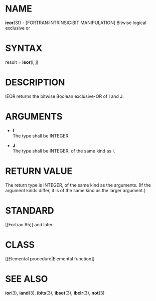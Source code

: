 # NAME

**ieor**(3f) - \[FORTRAN:INTRINSIC:BIT MANIPULATION\] Bitwise logical
exclusive or

# SYNTAX

result = **ieor**(i, j)

# DESCRIPTION

IEOR returns the bitwise Boolean exclusive-OR of I and J.

# ARGUMENTS

  - **I**  
    The type shall be INTEGER.

  - **J**  
    The type shall be INTEGER, of the same kind as I.

# RETURN VALUE

The return type is INTEGER, of the same kind as the arguments. (If the
argument kinds differ, it is of the same kind as the larger argument.)

# STANDARD

\[\[Fortran 95\]\] and later

# CLASS

\[\[Elemental procedure|Elemental function\]\]

# SEE ALSO

**ior**(3), **iand**(3), **ibits**(3), **ibset**(3), **ibclr**(3),
**not**(3)

